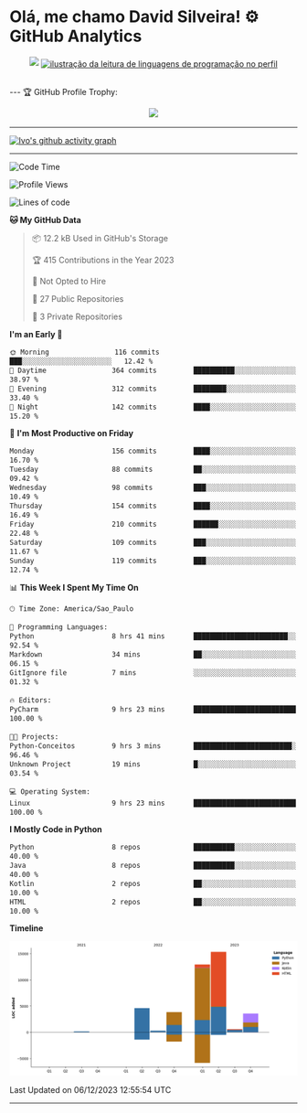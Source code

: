 
# Olá, me chamo David Silveira! ⚙️ GitHub Analytics

<div width="100%" align="center">
  <img  src="http://github-profile-summary-cards.vercel.app/api/cards/profile-details?username=DavidSilveira80&theme=transparent"/>
  <a href="https://github.com/Gurupreet" title="ilustração do mapeamento de linguagens">
  <img align="center" src="https://github-readme-stats.vercel.app/api/top-langs/?username=DavidSilveira80&theme=dracula&hide_langs_below=1" alt="ilustração da leitura de linguagens de programação no perfil"/>
</a>
</div>


<br />

--- 🏆 GitHub Profile Trophy:

<p align="center">
  <a
    href="https://github.com/ryo-ma/github-profile-trophy"
    title="repositório de troféus"
  >
    <img
      width="800"
      src="https://github-profile-trophy.vercel.app/?username=DavidSilveira80&column=8&theme=darkhub&no-frame=true&no-bg=true"
    />
  </a>
</p>

---
[![Ivo's github activity graph](https://github-readme-activity-graph.vercel.app/graph?username=DavidSilveira80&bg_color=0d1117&color=708090&line=139ae1&point=ffffff&area=true&hide_border=true)](https://github.com/ip681/)

---
<!--START_SECTION:waka-->
![Code Time](http://img.shields.io/badge/Code%20Time-97%20hrs%2029%20mins-blue)

![Profile Views](http://img.shields.io/badge/Profile%20Views-272-blue)

![Lines of code](https://img.shields.io/badge/From%20Hello%20World%20I%27ve%20Written-41.3%20thousand%20lines%20of%20code-blue)

**🐱 My GitHub Data** 

> 📦 12.2 kB Used in GitHub's Storage 
 > 
> 🏆 415 Contributions in the Year 2023
 > 
> 🚫 Not Opted to Hire
 > 
> 📜 27 Public Repositories 
 > 
> 🔑 3 Private Repositories 
 > 
**I'm an Early 🐤** 

```text
🌞 Morning                116 commits         ███░░░░░░░░░░░░░░░░░░░░░░   12.42 % 
🌆 Daytime                364 commits         ██████████░░░░░░░░░░░░░░░   38.97 % 
🌃 Evening                312 commits         ████████░░░░░░░░░░░░░░░░░   33.40 % 
🌙 Night                  142 commits         ████░░░░░░░░░░░░░░░░░░░░░   15.20 % 
```
📅 **I'm Most Productive on Friday** 

```text
Monday                   156 commits         ████░░░░░░░░░░░░░░░░░░░░░   16.70 % 
Tuesday                  88 commits          ██░░░░░░░░░░░░░░░░░░░░░░░   09.42 % 
Wednesday                98 commits          ███░░░░░░░░░░░░░░░░░░░░░░   10.49 % 
Thursday                 154 commits         ████░░░░░░░░░░░░░░░░░░░░░   16.49 % 
Friday                   210 commits         ██████░░░░░░░░░░░░░░░░░░░   22.48 % 
Saturday                 109 commits         ███░░░░░░░░░░░░░░░░░░░░░░   11.67 % 
Sunday                   119 commits         ███░░░░░░░░░░░░░░░░░░░░░░   12.74 % 
```


📊 **This Week I Spent My Time On** 

```text
🕑︎ Time Zone: America/Sao_Paulo

💬 Programming Languages: 
Python                   8 hrs 41 mins       ███████████████████████░░   92.54 % 
Markdown                 34 mins             ██░░░░░░░░░░░░░░░░░░░░░░░   06.15 % 
GitIgnore file           7 mins              ░░░░░░░░░░░░░░░░░░░░░░░░░   01.32 % 

🔥 Editors: 
PyCharm                  9 hrs 23 mins       █████████████████████████   100.00 % 

🐱‍💻 Projects: 
Python-Conceitos         9 hrs 3 mins        ████████████████████████░   96.46 % 
Unknown Project          19 mins             █░░░░░░░░░░░░░░░░░░░░░░░░   03.54 % 

💻 Operating System: 
Linux                    9 hrs 23 mins       █████████████████████████   100.00 % 
```

**I Mostly Code in Python** 

```text
Python                   8 repos             ██████████░░░░░░░░░░░░░░░   40.00 % 
Java                     8 repos             ██████████░░░░░░░░░░░░░░░   40.00 % 
Kotlin                   2 repos             ██░░░░░░░░░░░░░░░░░░░░░░░   10.00 % 
HTML                     2 repos             ██░░░░░░░░░░░░░░░░░░░░░░░   10.00 % 
```



**Timeline**

![Lines of Code chart](https://raw.githubusercontent.com/DavidSilveira80/DavidSilveira80/master/assets/bar_graph.png)


 Last Updated on 06/12/2023 12:55:54 UTC
<!--END_SECTION:waka-->

---


